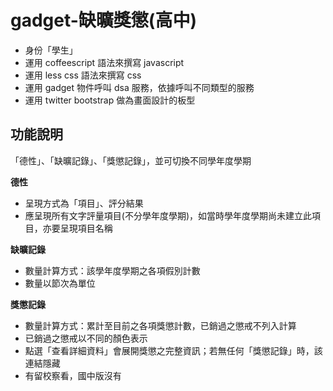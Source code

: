 gadget-缺曠獎懲(高中)
==========================

* 身份「學生」
* 運用 coffeescript 語法來撰寫 javascript
* 運用 less css 語法來撰寫 css
* 運用 gadget 物件呼叫 dsa 服務，依據呼叫不同類型的服務
* 運用 twitter bootstrap 做為畫面設計的板型


功能說明
-------

「德性」、「缺曠記錄」、「獎懲記錄」，並可切換不同學年度學期

**德性**

* 呈現方式為「項目」、評分結果
* 應呈現所有文字評量項目(不分學年度學期)，如當時學年度學期尚未建立此項目，亦要呈現項目名稱


**缺曠記錄**

* 數量計算方式：該學年度學期之各項假別計數
* 數量以節次為單位

**獎懲記錄**

* 數量計算方式：累計至目前之各項獎懲計數，已銷過之懲戒不列入計算
* 已銷過之懲戒以不同的顏色表示
* 點選「查看詳細資料」會展開獎懲之完整資訊；若無任何「獎懲記錄」時，該連結隱藏
* 有留校察看，國中版沒有